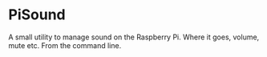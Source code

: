PiSound
=======

A small utility to manage sound on the Raspberry Pi. Where it goes, volume, mute etc. From the command line.